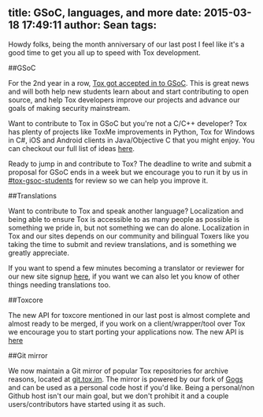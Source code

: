 title: GSoC, languages, and more
date: 2015-03-18 17:49:11
author: Sean
tags:
---

Howdy folks, being the month anniversary of our last post I feel like it's a good time to get you all up to speed with Tox development.
<!-- more -->

##GSoC

For the 2nd year in a row, [Tox got accepted in to GSoC](https://www.google-melange.com/gsoc/org2/google/gsoc2015/tox). This is great news and will both help new students learn about and start contributing to open source, and help Tox developers improve our projects and advance our goals of making security mainstream.

Want to contribute to Tox in GSoC but you're not a C/C++ developer? Tox has plenty of projects like ToxMe improvements in Python, Tox for Windows in C#, iOS and Android clients in Java/Objective C that you might enjoy. You can checkout our full list of ideas [here](http://wiki.tox.im/GSoC/2015/Ideas).

Ready to jump in and contribute to Tox? The deadline to write and submit a proposal for GSoC ends in a week but we encourage you to run it by us in [#tox-gsoc-students](https://webchat.freenode.net/?channels=%23tox-gsoc-students) for review so we can help you improve it.

##Translations

Want to contribute to Tox and speak another language? Localization and being able to ensure Tox is accessible to as many people as possible is something we pride in, but not something we can do alone. Localization in Tox and our sites depends on our community and bilingual Toxers like you taking the time to submit and review translations, and is something we greatly appreciate.

If you want to spend a few minutes becoming a translator or reviewer for our new site signup [here](https://www.transifex.com/projects/p/tox-website-next), if you want we can also let you know of other things needing translations too.

##Toxcore

The new API for toxcore mentioned in our last post is almost complete and almost ready to be merged, if you work on a client/wrapper/tool over Tox we encourage you to start porting your applications now. The new API is [here](https://github.com/irungentoo/toxcore/blob/new_api/toxcore/tox.h)

##Git mirror

We now maintain a Git mirror of popular Tox repositories for archive reasons, located at [git.tox.im](https://git.tox.im). The mirror is powered by our fork of [Gogs](http://gogs.io) and can be used as a personal code host if you'd like. Being a personal/non Github host isn't our main goal, but we don't prohibit it and a couple users/contributors have started using it as such.
